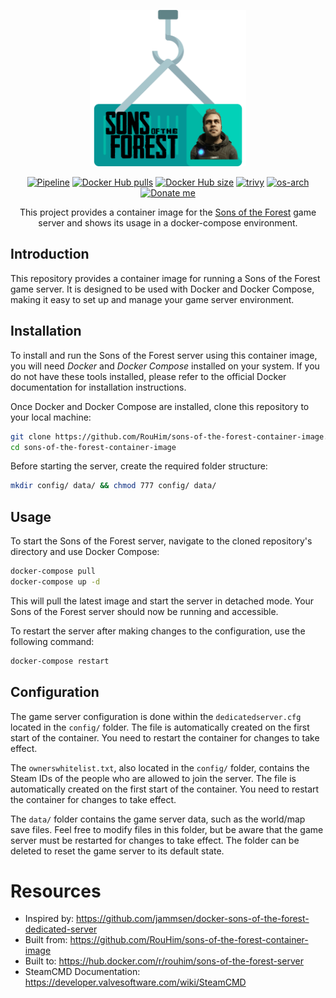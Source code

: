 <p align="center">
  <img src="https://raw.githubusercontent.com/RouHim/sons-of-the-forest-container-image/main/.github/readme/logo.png" width="250">
</p>

<p align="center">
    <a href="https://github.com/RouHim/sons-of-the-forest-container-image/actions/workflows/pipeline.yml"><img src="https://github.com/RouHim/sons-of-the-forest-container-image/actions/workflows/pipeline.yml/badge.svg?branch=main" alt="Pipeline"></a>
    <a href="https://hub.docker.com/r/rouhim/sons-of-the-forest-server"><img src="https://img.shields.io/docker/pulls/rouhim/sons-of-the-forest-server.svg" alt="Docker Hub pulls"></a>
    <a href="https://hub.docker.com/r/rouhim/sons-of-the-forest-server"><img src="https://img.shields.io/docker/image-size/rouhim/sons-of-the-forest-server" alt="Docker Hub size"></a>
    <a href="https://github.com/aquasecurity/trivy"><img src="https://img.shields.io/badge/trivy-protected-blue" alt="trivy"></a>
    <a href="https://hub.docker.com/r/rouhim/sons-of-the-forest-server/tags"><img src="https://img.shields.io/badge/ARCH-amd64-blueviolet" alt="os-arch"></a>
    <a href="https://buymeacoffee.com/rouhim"><img alt="Donate me" src="https://img.shields.io/badge/-buy_me_a%C2%A0coffee-gray?logo=buy-me-a-coffee"></a>
</p>

<p align="center">
    This project provides a container image for the <a href="https://sons-of-the-forest.com">Sons of the Forest</a>
    game server and shows its usage in a docker-compose environment.
</p>

## Introduction

This repository provides a container image for running a Sons of the Forest game server. It is designed to be used with
Docker and Docker Compose, making it easy to set up and manage your game server environment.

## Installation

To install and run the Sons of the Forest server using this container image, you will need _Docker_ and _Docker Compose_
installed on your system. If you do not have these tools installed, please refer to the official Docker documentation
for installation instructions.

Once Docker and Docker Compose are installed, clone this repository to your local machine:

```bash
git clone https://github.com/RouHim/sons-of-the-forest-container-image.git
cd sons-of-the-forest-container-image
```

Before starting the server, create the required folder structure:

```bash
mkdir config/ data/ && chmod 777 config/ data/
```

## Usage

To start the Sons of the Forest server, navigate to the cloned repository's directory and use Docker Compose:

```bash
docker-compose pull
docker-compose up -d
```

This will pull the latest image and start the server in detached mode. Your Sons of the Forest server should now be
running and accessible.

To restart the server after making changes to the configuration, use the following command:

```bash
docker-compose restart
```

## Configuration

The game server configuration is done within the `dedicatedserver.cfg` located in the `config/` folder. The file is
automatically created on the first start of the container. You need to restart the container for changes to take effect.

The `ownerswhitelist.txt`, also located in the `config/` folder, contains the Steam IDs of the people who are allowed
to join the server. The file is automatically created on the first start of the container. You need to restart the
container for changes to take effect.

The `data/` folder contains the game server data, such as the world/map save files.
Feel free to modify files in this folder, but be aware that the game server must be restarted for changes to take
effect.
The folder can be deleted to reset the game server to its default state.

# Resources

- Inspired by: https://github.com/jammsen/docker-sons-of-the-forest-dedicated-server
- Built from: https://github.com/RouHim/sons-of-the-forest-container-image
- Built to: https://hub.docker.com/r/rouhim/sons-of-the-forest-server
- SteamCMD Documentation: https://developer.valvesoftware.com/wiki/SteamCMD